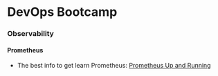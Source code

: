 # DevOps Bootcamp

### Observability

#### Prometheus

- The best info to get learn Prometheus: [Prometheus Up and Running](https://amzn.to/2WcweiF)
